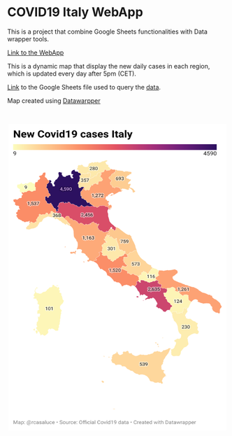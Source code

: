 # COVID19 Italy WebApp 

This is a project that combine Google Sheets functionalities with Data wrapper tools.

[Link to the WebApp](https://datawrapper.dwcdn.net/QgwtQ/4/)

This is a dynamic map that display the new daily cases in each region, which is updated every day after 5pm (CET).

[Link](https://docs.google.com/spreadsheets/d/e/2PACX-1vQLZIJPsTBKhzCVZ0Wgm0NJpNtDevOIP63dkwHPP9yjqXPZUqXAeTG_58Ad-b_O3z-6uaNTNxn_pGDx/pubhtml?gid=589367209&single=true) to the Google Sheets file used to query the [data](https://github.com/pcm-dpc/COVID-19/blob/master/dati-regioni/dpc-covid19-ita-regioni-latest.csv).


Map created using [Datawarpper](https://www.datawrapper.de/)

<br/>
<p align="center">
  <img src="images/map_italy.png" height="700" width="500">
</p>
